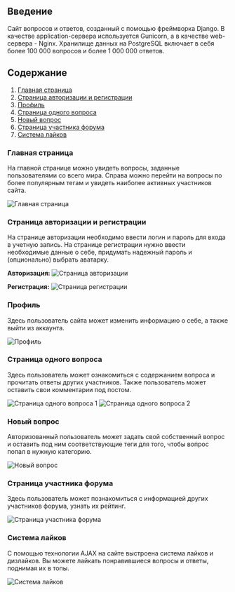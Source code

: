 ## Введение

Сайт вопросов и ответов, созданный с помощью фреймворка Django. В качестве application-сервера используется Gunicorn, а в качестве web-сервера - Nginx. Хранилище данных на PostgreSQL включает в себя более 100 000 вопросов и более 1 000 000 ответов.

## Содержание

1. [Главная страница](#главная-страница)
2. [Страница авторизации и регистрации](#страница-авторизации-и-регистрации)
3. [Профиль](#профиль)
4. [Страница одного вопроса](#страница-одного-вопроса)
5. [Новый вопрос](#новый-вопрос)
6. [Страница участника форума](#страница-участника-форума)
7. [Система лайков](#система-лайков)

### Главная страница

На главной странице можно увидеть вопросы, заданные пользователями со всего мира. Справа можно перейти на вопросы по более популярным тегам и увидеть наиболее активных участников сайта.

![Главная страница](static/img/readmeimg/Main.png)

### Страница авторизации и регистрации

На странице авторизации необходимо ввести логин и пароль для входа в учетную запись. На странице регистрации нужно ввести необходимые данные о себе, придумать надежный пароль и (опционально) выбрать аватарку.

**Авторизация:**
![Страница авторизации](static/img/readmeimg/login.png)

**Регистрация:**
![Страница регистрации](static/img/readmeimg/registration.png)

### Профиль

Здесь пользователь сайта может изменить информацию о себе, а также выйти из аккаунта.

![Профиль](static/img/readmeimg/settings.png)

### Страница одного вопроса

Здесь пользователь может ознакомиться с содержанием вопроса и прочитать ответы других участников. Также пользователь может оставить свои комментарии под постом.

![Страница одного вопроса 1](static/img/readmeimg/question(1).png)
![Страница одного вопроса 2](static/img/readmeimg/question(2).png)

### Новый вопрос

Авторизованный пользователь может задать свой собственный вопрос и оставить под ним соответствующие теги для того, чтобы вопрос попал в нужную категорию.

![Новый вопрос](static/img/readmeimg/ask.png)

### Страница участника форума

Здесь пользователь может познакомиться с информацией других участников форума, узнать их рейтинг.

![Страница участника форума](static/img/readmeimg/member.png)

### Система лайков

С помощью технологии AJAX на сайте выстроена система лайков и дизлайков. Вы можете лайкать понравившиеся вопросы и ответы, поднимая их в топы.

![Система лайков](static/img/readmeimg/like.png)
